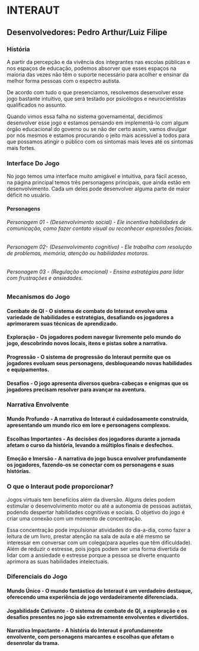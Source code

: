 # INTERAUT
## Desenvolvedores: Pedro Arthur/Luiz Filipe

### História
A partir da percepção e da vivência dos integrantes nas escolas públicas e nos espaços de educação, podemos absorver que esses espaços na maioria das vezes não têm o suporte necessário para acolher e ensinar da melhor forma pessoas com o espectro autista.

De acordo com tudo o que presenciamos, resolvemos desenvolver esse jogo bastante intuitivo, que será testado por psicólogos e neurocientistas qualificados  no assunto. 

Quando vimos essa falha no sistema governamental, decidimos desenvolver esse jogo e estamos pensando em implementá-lo com algum órgão educacional do governo ou se não der certo assim, vamos divulgar por nós mesmos e estamos procurando o jeito mais acessível a todos para que possamos atingir o público com os sintomas mais leves até os sintomas mais fortes.

### Interface Do Jogo

No jogo temos uma interface muito amigável e intuitiva, para fácil acesso, na página principal temos três personagens principais, que ainda estão em desenvolvimento. Cada um deles pode desenvolver alguma parte de maior déficit no usuário.

#### Personagens

###### Personagem 01 - (Desenvolvimento social) - Ele incentiva habilidades de comunicação, como fazer contato visual ou reconhecer expressões faciais.

###### Personagem 02- (Desenvolvimento cognitivo) - Ele trabalha com resolução de problemas, memória, atenção ou habilidades motoras.

###### Personagem 03 - (Regulação emocional) - Ensina estratégias para lidar com frustrações e ansiedades.

### Mecanismos do Jogo
#### Combate de  QI - O sistema de combate do Interaut envolve uma variedade de habilidades e estratégias, desafiando os jogadores a aprimorarem suas técnicas de aprendizado.

#### Exploração - Os jogadores podem navegar livremente pelo mundo do jogo, descobrindo novos locais, itens e pistas sobre a narrativa.

#### Progressão - O sistema de progressão do Interaut permite que os jogadores evoluam seus personagens, desbloqueando novas habilidades e equipamentos.

#### Desafios - O jogo apresenta diversos quebra-cabeças e enigmas que os jogadores precisam resolver para avançar na aventura.

### Narrativa Envolvente
#### Mundo Profundo - A narrativa do Interaut é cuidadosamente construída, apresentando um mundo rico em lore e personagens complexos.

#### Escolhas Importantes - As decisões dos jogadores durante a jornada afetam o curso da história, levando a múltiplos finais e desfechos.

#### Emoção e Imersão - A narrativa do jogo busca envolver profundamente os jogadores, fazendo-os se conectar com os personagens e suas histórias.

### O que o Interaut pode proporcionar?
Jogos virtuais tem benefícios além da diversão. Alguns deles podem estimular o desenvolvimento motor ou até a autonomia de pessoas autistas, podendo despertar habilidades cognitivas e sociais. O objetivo do jogo é criar uma conexão com um momento de concentração.

Essa concentração pode impulsionar atividades do dia-a-dia, como fazer a leitura de um livro, prestar atenção na sala de aula e até mesmo se interessar em conversar com um colega(para aqueles que têm dificuldade). Além de reduzir o estresse, pois jogos podem ser uma forma divertida de lidar com a ansiedade e estresse porque a pessoa se diverte enquanto aprimora as suas habilidades intelectuais.

### Diferenciais do Jogo

#### Mundo Único - O mundo fantástico do Interaut é um verdadeiro destaque, oferecendo uma experiência de jogo verdadeiramente diferenciada.

#### Jogabilidade Cativante - O sistema de combate de QI, a exploração e os desafios presentes no jogo são extremamente envolventes e divertidos.

#### Narrativa Impactante - A história do Interaut é profundamente envolvente, com personagens marcantes e escolhas que afetam o desenrolar da trama.
